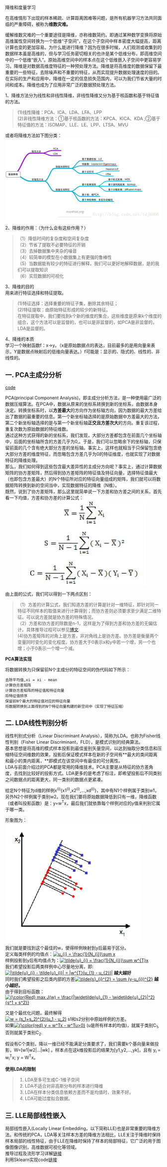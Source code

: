 降维和度量学习

在高维情形下出现的样本稀疏、计算距离困难等问题，是所有机器学习方法共同面临的严重障碍，被称为**维数灾难。**

缓解维数灾难的一个重要途径是降维，亦称维数简约。即通过某种数学变换将原始高维属性空间转换为一个低维“子空间”，在这个子空间中样本密度大幅提高，距离计算也变的更加容易。为什么能进行降维？因为在很多时候，人们观测或收集到的数据样本虽是高维的，但与学习任务密切相关的也许是某个低维分布，即高维空间中的一个低维“嵌入”。原始高维空间中的样本点在这个低维嵌入子空间中更容易学习。降维是对数据高维度特征的一种预处理方法。降维是将高维度的数据保留下最重要的一些特征，去除噪声和不重要的特征，从而实现提升数据处理速度的目的。在实际的生产和应用中，降维在一定的信息损失范围内，可以为我们节省大量的时间和成本。降维也成为了应用非常广泛的数据预处理方法。

1、降维方法分为线性和非线性降维，非线性降维又分为基于核函数和基于特征值的方法。   
> (1)线性降维：PCA、ICA、LDA、LFA、LPP    
> (2)非线性降维方法：①基于核函数的方法：KPCA、KICA、KDA ;②基于特征值的方法：ISOMAP、LLE、LE、LPP、LTSA、MVU 

或者将降维方法如下图分类：  
<img src="https://github.com/Choven-Meng/ML_Algorithm/blob/master/DimensionReduction/photo/%E9%99%8D%E7%BB%B4%E6%96%B9%E6%B3%95.png" alt="图片描述" title="">

2、降维的作用：（为什么会有这些作用？）   
> （1）降低时间的复杂度和空间复杂度   
> （2）节省了提取不必要特征的开销  
> （3）去掉数据集中夹杂的噪音   
> （4）较简单的模型在小数据集上有更强的鲁棒性    
> （5）当数据能有较少的特征进行解释，我们可以更好地解释数据，是的我们可以提取知识   
> （6）实现数据的可视化 

3、降维的目的   
用来进行特征选择和特征提取。     
> (1)特征选择：选择重要的特征子集，删除其余特征；    
> (2)特征提取：由原始特征形成的较少的新特征。    
在特征提取中，我们要找到k个新的维度的集合，这些维度是原来k个维度的组合，这个方法可以是监督的，也可以是非监督的，如PCA是非监督的，LDA是监督的。 

4、降维的本质  
学习一个映射函数f：x->y。（x是原始数据点的表达，目前最多的是用向量来表示，Y是数据点映射后的低维向量表达。）f可能是：显示的、隐式的、线性的、非线性的。 

## 一. PCA主成分分析

[code]()

  PCA(principal Component Analysis)，即主成分分析方法，是一种使用最广泛的数据压缩算法。在PCA中，数据从原来的坐标系转换到新的坐标系，由数据本身决定。转换坐标系时，以**方差最大**的方向作为坐标轴方向，因为数据的最大方差给出了数据的最重要的信息。第一个新坐标轴选择的是原始数据中方差最大的方法，第二个新坐标轴选择的是与第一个新坐标轴**正交且方差次大**的方向。重复该过程，重复次数为原始数据的特征维数。  
  通过这种方式获得的新的坐标系，我们发现，大部分方差都包含在前面几个坐标轴中，后面的坐标轴所含的方差几乎为0,。于是，我们可以忽略余下的坐标轴，只保留前面的几个含有绝大部分方差的坐标轴。事实上，这样也就相当于只保留包含绝大部分方差的维度特征，而忽略包含方差几乎为0的特征维度，也就实现了对数据特征的降维处理。  
  那么，我们如何得到这些包含最大差异性的主成分方向呢？事实上，通过计算数据矩阵的协方差矩阵，然后得到协方差矩阵的特征值及特征向量，选择特征值最大（也即包含方差最大）的N个特征所对应的特征向量组成的矩阵，我们就可以将数据矩阵转换到新的空间当中，实现数据特征的降维（N维）。  
  既然，说到了协方差矩阵，那么这里就简单说一下方差和协方差之间的关系，首先看一下均值，方差和协方差的计算公式：  
  <img style="display: block; margin-left: auto; margin-right: auto" src="https://github.com/Choven-Meng/ML_Algorithm/blob/master/DimensionReduction/photo/%E6%96%B9%E5%B7%AE%E5%8D%8F%E6%96%B9%E5%B7%AE%E8%AE%A1%E7%AE%97%E5%85%AC%E5%BC%8F.png" alt="">  
  
 由上面的公式，我们可以得到一下两点区别：   
 > （1）方差的计算公式，我们知道方差的计算是针对一维特征，即针对同一特征不同样本的取值来进行计算得到；而协方差则必须要求至少满足二维特征。可以说方差就是协方差的特殊情况。　  
 > （2）方差和协方差的除数是n-1，这样是为了得到方差和协方差的无偏估计。具体推导过程可以参见[博文](https://blog.csdn.net/maoersong/article/details/21819957)     
 >  (4)协方差矩阵的对角上是方差，非对角线上是协方差。协方差是衡量两个变量同时变化的变化程度。协方差大于0表示x和y中若一个增，另一个也增；小于0表示一个增一个减。
 
**PCA算法实现**

将数据转换为只保留前N个主成分的特征空间的伪代码如下所示：  
```
去除平均值,xi = xi - mean
计算协方差矩阵
计算协方差矩阵的特征值和特征向量
将特征值排序
保留前N个最大的特征值对应的特征向量
将数据转换到上面得到的N个特征向量构建的新空间中（实现了特征压缩）
```

## 二. LDA线性判别分析

线性判别式分析（Linear Discriminant Analysis），简称为LDA。也称为Fisher线性判别（Fisher Linear Discriminant，FLD），是模式识别的经典算法。  
基本思想是将高维的模式样本投影到最佳鉴别矢量空间，以达到抽取分类信息和压缩特征空间维数的效果，投影后保证模式样本在新的子空间有**最大的类间距离和最小的类内距离，**即模式在该空间中有最佳的可分离性。   
LDA与前面介绍过的PCA都是常用的降维技术。PCA主要是从特征的协方差角度，去找到比较好的投影方式。LDA更多的是考虑了标注，即希望投影后不同类别之间数据点的距离更大，同一类别的数据点更紧凑。

给定N个特征为d维的样例x<sup>(i)</sup>{x1<sup>(i)</sup>,x2<sup>(i)</sup>,...,xd<sup>(i)</sup>}，其中有N1个样例属于类别w1，另外N2个样例属于类别w2。现在我们要将原始数据降低到只有一维，降维函数（或者叫投影函数）是：y=w<sup>T</sup>x，最后我们就依靠每个样例对应的y值来判别它属于哪一类。

形象图为：   
![](https://github.com/Choven-Meng/ML_Algorithm/blob/master/DimensionReduction/photo/LDA.png)

我们就是要找到这个最佳的w，使得样例映射到y后最易于区分。   
定义每类样例的均值点：<a href="https://www.codecogs.com/eqnedit.php?latex=u_{i}&space;=&space;\frac{1}{N_{i}}\sum&space;x" target="_blank"><img src="https://latex.codecogs.com/gif.latex?u_{i}&space;=&space;\frac{1}{N_{i}}\sum&space;x" title="u_{i} = \frac{1}{N_{i}}\sum x" /></a>  
样例投影到y后有均值点为：<a href="https://www.codecogs.com/eqnedit.php?latex=\tilde{u}_{i}&space;=&space;\frac{1}{N_{i}}\sum&space;w^{T}x" target="_blank"><img src="https://latex.codecogs.com/gif.latex?\tilde{u}_{i}&space;=&space;\frac{1}{N_{i}}\sum&space;w^{T}x" title="\tilde{u}_{i} = \frac{1}{N_{i}}\sum w^{T}x" /></a>   
我们希望投影后两类样例中心尽量地分离，即:<a href="https://www.codecogs.com/eqnedit.php?latex=|\tilde{u}_{i}&space;-&space;\tilde{u}_{i}|&space;=&space;|w^{T}(u_{1}&space;-&space;u_{2})|" target="_blank"><img src="https://latex.codecogs.com/gif.latex?|\tilde{u}_{i}&space;-&space;\tilde{u}_{i}|&space;=&space;|w^{T}(u_{1}&space;-&space;u_{2})|" title="|\tilde{u}_{i} - \tilde{u}_{i}| = |w^{T}(u_{1} - u_{2})|" /></a> **越大越好**   
同时我们希望投影之后类内部的方差<a href="https://www.codecogs.com/eqnedit.php?latex=\tilde{s}_{i}^{2}&space;=&space;\sum&space;(y-u_{i})^{2}" target="_blank"><img src="https://latex.codecogs.com/gif.latex?\tilde{s}_{i}^{2}&space;=&space;\sum&space;(y-u_{i})^{2}" title="\tilde{s}_{i}^{2} = \sum (y-u_{i})^{2}" /></a> **越小越好。**   
由于得到目标函数：   
<a href="https://www.codecogs.com/eqnedit.php?latex={\color{Red}&space;max&space;J(w)&space;=&space;\frac{|\widetilde{u}_{1}&space;-&space;\widetilde{u}_{2}|^2}{s^1&space;&plus;&space;s^2}}" target="_blank"><img src="https://latex.codecogs.com/gif.latex?{\color{Red}&space;max&space;J(w)&space;=&space;\frac{|\widetilde{u}_{1}&space;-&space;\widetilde{u}_{2}|^2}{s^1&space;&plus;&space;s^2}}" title="{\color{Red} max J(w) = \frac{|\widetilde{u}_{1} - \widetilde{u}_{2}|^2}{s^1 + s^2}}" /></a>

又是个最优化问题。最终解得    
<a href="https://www.codecogs.com/eqnedit.php?latex=w&space;=&space;(s_1&plus;s_2)^{2}(u_1&space;-&space;u_2)" target="_blank"><img src="https://latex.codecogs.com/gif.latex?w&space;=&space;(s_1&plus;s_2)^{2}(u_1&space;-&space;u_2)" title="w = (s_1+s_2)^{2}(u_1 - u_2)" /></a>  s1和s2分别中原始样例的方差。   
如果<a href="https://www.codecogs.com/eqnedit.php?latex={\color{red}&space;y&space;=&space;w^Tx&space;-&space;w^Tu>0}" target="_blank"><img src="https://latex.codecogs.com/gif.latex?{\color{red}&space;y&space;=&space;w^Tx&space;-&space;w^Tu>0}" title="{\color{red} y = w^Tx - w^Tu>0}" /></a> (u是所有样本的均值)，就属于类别C<sub>1</sub>,否则就属于类别C<sub>2</sub>.

假设有C个类别，降以一维已经不能满足分类要求了，我们需要k个基向量来做投影，W=[w1|w2|...|wk] 。样本点在这k维投影后的结果为[y1,y2,...,yk]，且有
y<sub>i</sub> = w<sub>i</sub><sup>T</sup>x; y = W<sup>T</sup>x。

**使用LDA的限制**  
> 1. LDA至多可生成C-1维子空间   
> 2. LDA不适合对非高斯分布的样本进行降维   
> 3. LDA在样本分类信息依赖方差而不是均值时，效果不好。   
> 4. LDA可能过度拟合数据。

## 三. LLE局部线性嵌入

局部线性嵌入(Locally Linear Embedding，以下简称LLE)也是非常重要的降维方法。和传统的PCA，LDA等关注样本方差的降维方法相比，LLE关注于降维时保持样本局部的线性特征，由于LLE在降维时保持了样本的局部特征，它广泛的用于图像图像识别，高维数据可视化等领域。  
推导过程及流形学习详解[链接](https://www.cnblogs.com/pinard/p/6266408.html?utm_source=itdadao&utm_medium=referral)  
利用Sklearn实现code[链接](https://www.cnblogs.com/pinard/p/6273377.html)


